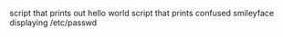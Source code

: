  script that prints out  hello world
script  that  prints  confused smileyface
displaying /etc/passwd
